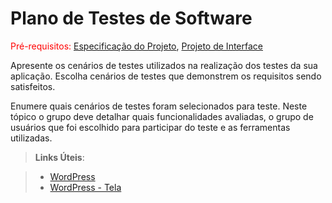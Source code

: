 # Plano de Testes de Software

<span style="color:red">Pré-requisitos: <a href="2-Especificação do Projeto.md"> Especificação do Projeto</a></span>, <a href="3-Projeto de Interface.md"> Projeto de Interface</a>

Apresente os cenários de testes utilizados na realização dos testes da sua aplicação. Escolha cenários de testes que demonstrem os requisitos sendo satisfeitos.

Enumere quais cenários de testes foram selecionados para teste. Neste tópico o grupo deve detalhar quais funcionalidades avaliadas, o grupo de usuários que foi escolhido para participar do teste e as ferramentas utilizadas.
 


 
> **Links Úteis**:

> - [WordPress](https://portflioluizpedro.000webhostapp.com/wp-admin/edit.php?post_type=page)
> - [WordPress - Tela](https://portflioluizpedro.000webhostapp.com/)
